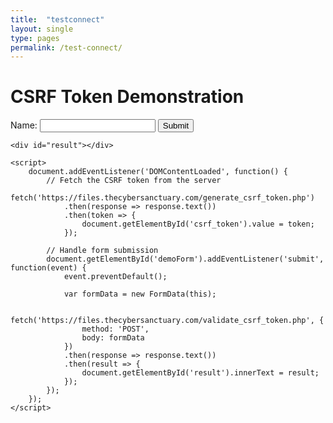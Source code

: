 ```yaml
---
title:  "testconnect"
layout: single
type: pages
permalink: /test-connect/
---
```


<html>
<head>
    <title>CSRF Token Demo</title>
</head>
<body>
    <h1>CSRF Token Demonstration</h1>
    <form id="demoForm">
        <input type="hidden" id="csrf_token" name="csrf_token">
        <label for="name">Name:</label>
        <input type="text" id="name" name="name">
        <button type="submit">Submit</button>
    </form>

    <div id="result"></div>

    <script>
        document.addEventListener('DOMContentLoaded', function() {
            // Fetch the CSRF token from the server
            fetch('https://files.thecybersanctuary.com/generate_csrf_token.php')
                .then(response => response.text())
                .then(token => {
                    document.getElementById('csrf_token').value = token;
                });

            // Handle form submission
            document.getElementById('demoForm').addEventListener('submit', function(event) {
                event.preventDefault();

                var formData = new FormData(this);

                fetch('https://files.thecybersanctuary.com/validate_csrf_token.php', {
                    method: 'POST',
                    body: formData
                })
                .then(response => response.text())
                .then(result => {
                    document.getElementById('result').innerText = result;
                });
            });
        });
    </script>
</body>
</html>

